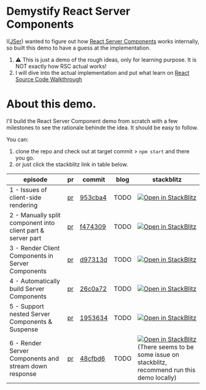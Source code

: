 # Demystify React Server Components

I([JSer](https://twitter.com/JSer_ZANP)) wanted to figure out how [React Server Components](https://nextjs.org/docs/advanced-features/react-18/server-components) works internally, so built this demo to have a guess at the implementation.

1.  ⚠️ This is just a demo of the rough ideas, only for learning purpose. It is NOT exactly how RSC actual works!
2.  I will dive into the actual implementation and put what learn on [React Source Code Walkthrough](https://jser.dev/series/react-source-code-walkthrough.html)

# About this demo.

I'll build the React Server Component demo from scratch with a few milestones to see the rationale behinde the idea. It should be easy to follow.

You can:

1. clone the repo and check out at target commit > `npm start` and there you go.
2. or just click the stackblitz link in table below.

| episode                                                     | pr                                                                         | commit                                                                                                                   | blog | stackblitz                                                                                                                                                                                                                   |
| ----------------------------------------------------------- | -------------------------------------------------------------------------- | ------------------------------------------------------------------------------------------------------------------------ | ---- | ---------------------------------------------------------------------------------------------------------------------------------------------------------------------------------------------------------------------------- |
| 1 - Issues of client-side rendering                         | [pr](https://github.com/JSerZANP/demystify-react-server-components/pull/1) | [953cba4](https://github.com/JSerZANP/demystify-react-server-components/commit/953cba437be1458ae8ec7b9665afadf2ac199510) | TODO | [![Open in StackBlitz](https://developer.stackblitz.com/img/open_in_stackblitz.svg)](https://stackblitz.com/edit/github-ufmlch?file=README.md)                                                                               |
| 2 - Manually split component into client part & server part | [pr](https://github.com/JSerZANP/demystify-react-server-components/pull/2) | [f474309](https://github.com/JSerZANP/demystify-react-server-components/commit/f474309a448c81f3eec122bda30d6e8795279f12) | TODO | [![Open in StackBlitz](https://developer.stackblitz.com/img/open_in_stackblitz.svg)](https://stackblitz.com/edit/github-7o28y4?file=README.md)                                                                               |
| 3 - Render Client Components in Server Components           | [pr](https://github.com/JSerZANP/demystify-react-server-components/pull/3) | [d97313d](https://github.com/JSerZANP/demystify-react-server-components/tree/d97313d4b3a93c79d7e7a247e047471e6c5e96a2)   | TODO | [![Open in StackBlitz](https://developer.stackblitz.com/img/open_in_stackblitz.svg)](https://stackblitz.com/edit/github-bsmxma?file=README.md)                                                                               |
| 4 - Automatically build Server Components                   | [pr](https://github.com/JSerZANP/demystify-react-server-components/pull/4) | [26c0a72](https://github.com/JSerZANP/demystify-react-server-components/tree/26c0a7209a2607ee56187506a23bac49105da2ac)   | TODO | [![Open in StackBlitz](https://developer.stackblitz.com/img/open_in_stackblitz.svg)](https://stackblitz.com/edit/github-r1jbtr?file=README.md)                                                                               |
| 5 - Support nested Server Components & Suspense             | [pr](https://github.com/JSerZANP/demystify-react-server-components/pull/5) | [1953634](https://github.com/JSerZANP/demystify-react-server-components/tree/19536346dffc40b142fe555a37b3370b6b90e167)   | TODO | [![Open in StackBlitz](https://developer.stackblitz.com/img/open_in_stackblitz.svg)](https://stackblitz.com/edit/github-u1pqx4?file=README.md)                                                                               |
| 6 - Render Server Components and stream down response       | [pr](https://github.com/JSerZANP/demystify-react-server-components/pull/6) | [48cfbd6](https://github.com/JSerZANP/demystify-react-server-components/tree/48cfbd601f48f4edda9523c284248708afc5fc92)   | TODO | [![Open in StackBlitz](https://developer.stackblitz.com/img/open_in_stackblitz.svg)](https://stackblitz.com/edit/github-b8erit?file=README.md) (There seems to be some issue on stackblitz, recommend run this demo locally) |
